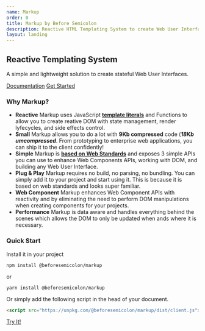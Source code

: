 ```yaml
---
name: Markup
order: 0
title: Markup by Before Semicolon
description: Reactive HTML Templating System to create Web User Interfaces.
layout: landing
---
```


<div role="banner" id="banner">

## Reactive Templating System

A simple and lightweight solution to create stateful Web User Interfaces.

<div class="actions">

[Documentation](documentation/index.md) [Get Started](documentation/get-started.md)

</div>

</div>

<section id="why-markup">

### Why Markup?

-   **Reactive**
    Markup uses JavaScript **[template literals](https://developer.mozilla.org/en-US/docs/Web/JavaScript/Reference/Template_literals)** and Functions to allow you to create reative DOM with state management, render lyfecycles, and side effects control.
-   **Small**
    Markup allows you to do a lot with **9Kb compressed** code (**_18Kb umcompressed_**. From prototyping to enterprise web applications, you can ship it to the client confidently!
-   **Simple**
    Markup is **[based on Web Standards](https://www.w3.org/standards/)** and exposes 3 simple APIs you can use to enhance Web Components APIs, working with DOM, and building any Web User Interface.
-   **Plug & Play**
    Markup requires no build, no parsing, no bundling. You can simply add it to your project and start using it. This is because it is based on web standards and looks super familiar.
-   **Web Component**
    Markup enhances Web Component APIs with reactivity and by eliminating the need to perform DOM manipulations when creating components for your projects.
-   **Performance**
    Markup is data aware and handles everything behind the scenes which allows the DOM to only be updated when ands where it is necessary.

</section>

<section id="quick-start">

### Quick Start

Install it in your project

```
npm install @beforesemicolon/markup
```

or

```
yarn install @beforesemicolon/markup
```

Or simply add the following script in the head of your document.

```html
<script src="https://unpkg.com/@beforesemicolon/markup/dist/client.js"></script>
```

[Try It!](https://stackblitz.com/edit/web-platform-lvonxr?file=app.js)

</section>
